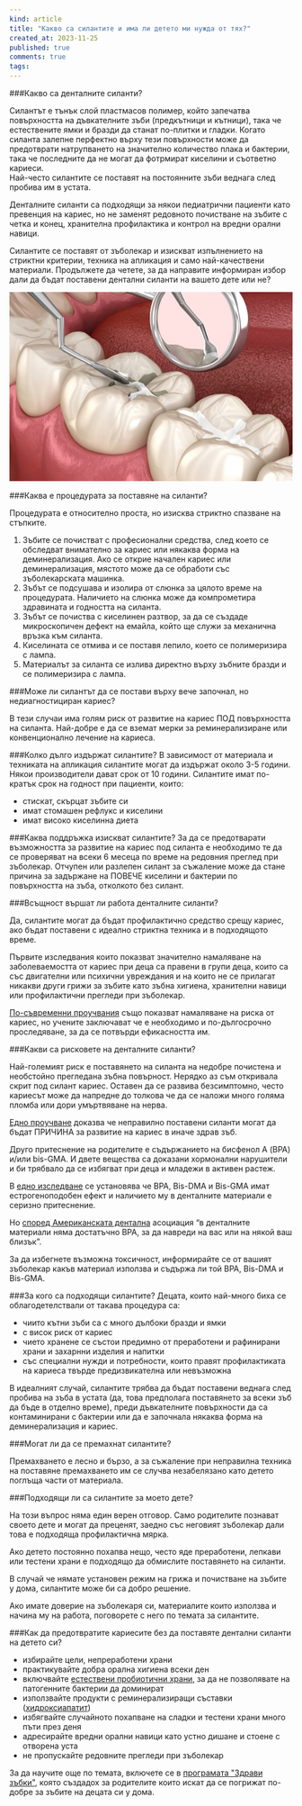 ```yaml
---
kind: article
title: "Какво са силантите и има ли детето ми нужда от тях?"
created_at: 2023-11-25
published: true
comments: true
tags:
--- 
```

###Какво са денталните силанти?

Силантът е тънък слой пластмасов полимер, който запечатва повърхността на дъвкателните зъби (предкътници и кътници), така че естествените ямки и бразди да станат по-плитки и гладки.
Когато силанта залепне перфектно върху тези повърхности може да предотврати натрупването на значително количество плака и бактерии, така че последните да не могат да фотрмират киселини и съответно кариеси.<br />
Най-често силантите се поставят на постоянните зъби веднага след пробива им в устата.<br />

Денталните силанти са подходящи за някои педиатрични пациенти като превенция на кариес, но не заменят редовното почистване на зъбите с четка и конец, хранителна профилактика и контрол на вредни орални навици.<br />

Силантите се поставят от зъболекар и изискват изпълнението на стриктни критерии, техника на апликация и само най-качествени материали. Продължете да четете, за да направите информиран избор дали да бъдат поставени дентални силанти на вашето дете или не?<br />


![силанти](/images/posts/sealants.jpg)


<!-- more -->


###Каква е процедурата за поставяне на силанти?

Процедурата е относително проста, но изисква стриктно спазване на стъпките.<br />

1. Зъбите се почистват с професионални средства, след което се обследват внимателно за кариес или някаква форма на деминерализация. Ако се открие начален кариес или деминерализация, мястото може да се обработи със зъболекарската машинка.
2. Зъбът се подсушава и изолира от слюнка за цялото време на процедурата. Наличието на слюнка може да компрометира здравината и годността на силанта.
3. Зъбът се почиства с киселинен разтвор, за да се създаде микроскопичен дефект на емайла, който ще служи за механична връзка към силанта.
4. Киселината се отмива и се поставя лепило, което се полимеризира с лампа.
5. Материалът за силанта се излива директно върху зъбните бразди и се полимеризира с лампа.

###Може ли силантът да се постави върху вече започнал, но недиагностициран кариес?

В тези случаи има голям риск от развитие на кариес ПОД повърхността на силанта. Най-добре е да се вземат мерки за реминерализиране или конвенционално лечение на кариеса. 

###Колко дълго издържат силантите?
В зависимост от материала и техниката на апликация силантите могат да издържат около 3-5 години. Някои производители дават срок от 10 години. Силантите имат по-кратък срок на годност при пациенти, които:<br />
- стискат, скърцат зъбите си<br />
- имат стомашен рефлукс и киселини<br />
- имат високо киселинна диета<br />

###Каква поддръжка изискват силантите?
За да се предотварати възможността за развитие на кариес под силанта е необходимо те да се проверяват на всеки 6 месеца по време на редовния преглед при зъболекар. Отчупен или разлепен силант за съжаление може да стане причина за задържане на ПОВЕЧЕ киселини и бактерии по повърхността на зъба, отколкото без силант.

###Всъщност вършат ли работа денталните силанти?

Да, силантите могат да бъдат профилактично средство срещу кариес, ако бъдат поставени с идеално стриктна техника и в подходящото време.<br />


Първите изследвания които показват значително намаляване на заболеваемостта от кариес при деца са правени в групи деца, които са със двигателни или психични увреждания и на които не се прилагат никакви други грижи за зъбите като зъбна хигиена, хранителни навици или профилактични прегледи при зъболекар.<br />

[По-съвременни проучвания](https://www.ncbi.nlm.nih.gov/pmc/articles/PMC6483295/#) също показват намаляване на риска от кариес, но учените заключават че е необходимо и по-дългосрочно проследяване, за да се потвърди ефикасността им.

###Какви са рисковете на денталните силанти?

Най-големият риск е поставянето на силанта на недобре почистена и необстойно прегледана зъбна повърност. Нерядко аз съм откривала скрит под силант кариес. Оставен да се развива безсимптомно, често кариесът може да напредне до толкова че да се наложи много голяма пломба или дори умъртвяване на нерва.<br />


[Едно проучване](https://www.ncbi.nlm.nih.gov/pmc/articles/PMC4372347/#) доказва че неправилно поставени силанти могат да бъдат ПРИЧИНА за развитие на кариес в иначе здрав зъб.<br />


Друго притеснение на родителите е съдържанието на бисфенол А (BPA) и/или bis-GMA. И двете вещества са доказани хормонални нарушители и би трябвало да се избягват при деца и младежи в активен растеж.<br />


В [едно изследване](https://www.ncbi.nlm.nih.gov/pmc/articles/PMC3354837/#) се установява че BPA, Bis-DMA и Bis-GMA имат естрогеноподобен ефект и наличието му в денталните материали е серизно притеснение. <br />

Но [според Американската дентална](https://www.mouthhealthy.org/all-topics-a-z/sealants/) асоциация “в денталните материали няма достатъчно BPA, за да навреди на вас или на някой ваш близък”.<br />


За да избегнете възможна токсичност, информирайте се от вашият зъболекар какъв материал използва и съдържа ли той BPA, Bis-DMA и Bis-GMA.

###За кого са подходящи силантите?
Децата, които най-много биха се облагодетелствали от такава процедура са:<br />
- чиито кътни зъби са с много дълбоки бразди и ямки<br />
- с висок риск от кариес<br />
- чието хранене се състои предимно от преработени и рафинирани храни и захарнни изделия и напитки<br />
- със специални нужди и потребности, които правят профилактиката на кариеса твърде предизвикателна или невъзможна<br />

В идеалният случай, силантите трябва да бъдат поставени веднага след пробива на зъба в устата (да, това предполага поставянето за всеки зъб да бъде в отделно време), преди дъвкателните повърхности да са контаминирани с бактерии или да е започнала някаква форма на деминерализация и кариес.

###Могат ли да се премахнат силантите?

Премахването е лесно и бързо, а за съжаление при неправилна техника на поставяне премахването им се случва незабелязано като детето поглъща части от материала.

###Подходящи ли са силантите за моето дете?

На този въпрос няма един верен отговор. Само родителите познават своето дете и могат да преценят, заедно със неговият зъболекар дали това е подходяща профилактична мярка.<br />


Ако детето постоянно похапва нещо, често яде преработени, лепкави или тестени храни е подходящо да обмислите поставянето на силанти.<br />


В случай че нямате установен режим на грижа и почистване на зъбите у дома, силантите може би са добро решение.<br />


Ако имате доверие на зъболекаря си, материалите които използва и начина му на работа, поговорете с него по темата за силантите.<br />


###Как да предотвратите кариесите без да поставяте дентални силанти на детето си?

- избирайте цели, непреработени храни
- практикувайте добра орална хигиена всеки ден
- включвайте [естествени пробиотични храни](https://bezkaries.com/blog/2016-11-30-бактерии-и-плака/), за да не позволявате на патогенните бактерии да доминират
- използвайте продукти с реминерализиращи съставки ([хидроксиапатит](https://bezkaries.com/blog/2020-04-11-хидроксиапатит/))
- избягвайте случайното похапване на сладки и тестени храни много пъти през деня
- адресирайте вредни орални навици като устно дишане и стоене с отворена уста
- не пропускайте редовните прегледи при зъболекар

За да научите още по темата, включете се в [програмата "Здрави зъбки"](https://programa.bezkaries.com), която създадох за родителите които искат да се погрижат по-добре за зъбите на децата си у дома.



